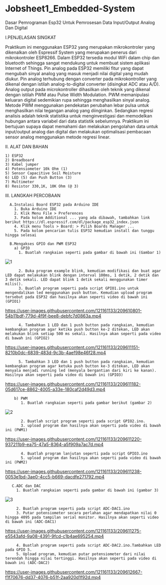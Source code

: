 # Jobsheet1_Embedded-System
Dasar Pemrograman Esp32 Untuk Pemrosesan Data Input/Output Analog Dan Digital

I.PENJELASAN SINGKAT

Praktikum ini menggunakan ESP32 yang merupakan mikrokontroler yang dikenalkan oleh Espressif System yang merupakan penerus dari mikrokontroler ESP8266. Dalam ESP32 tersedia modul WiFi dalam chip dan bluetooth sehingga sangat mendukung untuk membuat sistem aplikasi Internet of Things. Pin analog pada ESP32 memiliki fitur yang dapat mengubah sinyal analog yang masuk menjadi nilai digital yang mudah diukur. Pin analog terhubung dengan converter pada mikrokontroller yang dikenal dengan istilah analog-to-digital converter (disingkat ADC atau A/D). Analog output pada microkontroller dihasilkan oleh teknik yang dikenal dengan istilah PWM atau Pulse Width Modulation. PWM memanipulasi keluaran digital sedemikian rupa sehingga menghasilkan sinyal analog. Metode PWM menggunakan pendekatan perubahan lebar pulsa untuk menghasilkan nilai tegangan analog yang diinginkan. Sedangkan regresi analisis adalah teknik statistika untuk menginvestigasi dan memodelkan hubungan antara variabel dari data statistik sebelumnya. Praktikum ini bertujuan supaya dapat memahami dan melakukan pengolahan data untuk input/output analog dan digital dan melakukan optimalisasi pembacaan sensor analog menggunakan metode regresi linear.

II. ALAT DAN BAHAN 

    1) ESP32 
    2) Breadboard 
    3) Kabel jumper 
    4) Potensiometer 10k Ohm (1)
    5) Sensor Capacitive Soil Moisture 
    6) LED (5) dan Push Button (3)
    7) Multimeter 
    8) Resistor 330,1K, 10K Ohm (@ 3)

III. LANGKAH PERCOBAAN 

      A.Instalasi Board ESP32 pada Arduino IDE 
        1. Buka Arduino IDE 
        2. Klik Menu File > Preferences
        3. Pada kolom Additional ... yang ada dibawah, tambahkan link berikut https://dl.espressif.com/dl/package_esp32_index.json 
        4. Klik menu Tools > Board: > Pilih Boards Manager ...
        5. Pada kolom pencarian tulis ESP32 kemudian install dan tunggu hingga selesai
        
      B.Mengakses GPIO dan PWM ESP32
        a) GPIO
          1. Buatlah rangkaian seperti pada gambar di bawah ini (Gambar 1)    
![1](https://user-images.githubusercontent.com/121161133/209552320-5606302a-75c8-4d8e-9bf6-211c79cf5dfc.png)
     
          2. Buka program example blink, kemudian modifikasi dan buat agar LED dapat melakukan blink dengan interval 100ms, 1 detik, 2 detik dan 3 detik sekali. LED dapat blink 1 detik sekali menggunakan timer milis().
          3. Buatlah program seperti pada script GPIO1.ino untuk mengendalikan led menggunakan push button. Kemudian upload program tersebut pada ESP32 dan hasilnya akan seperti video di bawah ini (GPIO1)


https://user-images.githubusercontent.com/121161133/209610801-54b11bdf-779d-4f9f-bee8-debfc7d0863a.mp4


          4. Tambahkan 1 LED dan 1 push button pada rangkaian, kemudian kembangkan program agar ketika push button ke-2 ditekan, LED akan melakukan blink setiap 500 ms sekali. Hasilnya akan seperti pada video di bawah ini (GPIO2)


https://user-images.githubusercontent.com/121161133/209611151-8210b0dc-6839-483d-9c3b-4aef98e46f28.mp4


          5. Tambahkan 3 LED dan 1 push button pada rangkaian, kemudian kembangkan program agar ketuka push button ke-3 ditekan, LED akan menyala menjadi running led (menyala bergantian dari kiri ke kanan). Hasilnya akan seperti pada video di bawah ini (GPIO3)


https://user-images.githubusercontent.com/121161133/209611182-05d617ce-8862-4005-a33e-180caf2d49d3.mp4


        b) PWM 
           1. Buatlah rangkaian seperti pada gambar berikut (gambar 2)
![2](https://user-images.githubusercontent.com/121161133/209552694-acdca979-9e74-4d8a-a38f-4d32bc8b586d.png)

           2. Buatlah script program seperti pada script GPIO2.ino.
           3. upload program dan hasilnya akan seperti pada video di bawah ini (PWM1)


https://user-images.githubusercontent.com/121161133/209611220-937211b9-ea75-47a5-8364-a5f909a7ac7d.mp4


           4. Buatlah program lanjutan seperti pada script GPIO3.ino
           5. upload program dan hasilnya akan seperti pada video di bawah ini (PWM2)
 

https://user-images.githubusercontent.com/121161133/209611238-0053e1bd-3ae0-4cc5-b669-dacdfe271792.mp4



       C.ADC dan DAC 
         1. Buatlah rangkaian seperti pada gambar di bawah ini (gambar 3)
![3](https://user-images.githubusercontent.com/121161133/209552883-4ae204c2-588f-4ed7-bec1-c92816e58ef3.png)

         2. Buatlah program seperti pada script ADC-DAC1.ino
         3. Putar potensiometer secara perlahan agar mendapatkan nilai 0 hingga 4095 pada tampilan serial monitor. Hasilnya akan seperti video di bawah ini (ADC-DAC1)


https://user-images.githubusercontent.com/121161133/209611275-e5543afd-9a08-4391-9fcd-c1b4ae695254.mp4


         4. Buatlah program seperti pada script ADC-DAC2.ino.Tambahkan LED pada GPIO 5.
         5. Upload program, kemudian putar potensiometer dari nilai terendah hingga nilai tertinggi. Hasilnya akan seperti pada video di bawah ini (ADC-DAC2)


https://user-images.githubusercontent.com/121161133/209612667-f1f70676-dd37-4076-b51f-2aa920d1f92d.mp4






